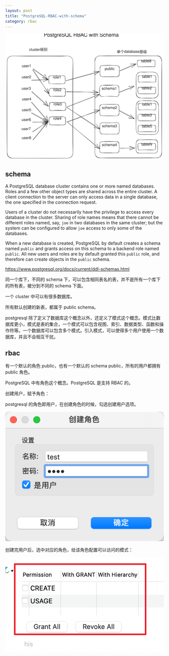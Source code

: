 ```yaml
---
layout: post
title: "PostgreSQL-RBAC-with-schema"
category: rbac
---
```


![postgresql-rbac](/assets/image/rbac/postgresql-rbac.svg)

## schema

A PostgreSQL database cluster contains one or more named databases. Roles and a few other object types are shared across the entire cluster. A client connection to the server can only access data in a single database, the one specified in the connection request.

Users of a cluster do not necessarily have the privilege to access every database in the cluster. Sharing of role names means that there cannot be different roles named, say, `joe` in two databases in the same cluster; but the system can be configured to allow `joe` access to only some of the databases.

When a new database is created, PostgreSQL by default creates a schema named `public` and grants access on this schema to a backend role named `public`. All new users and roles are by default granted this `public` role, and therefore can create objects in the `public` schema.

https://www.postgresql.org/docs/current/ddl-schemas.html

同一个库下，不同的 schema 下，可以包含相同表名的表，并不是所有一个库下的所有表，被分到不同的 schema 下面。

一个 cluster 中可以有很多数据库。

所有默认创建的新表，都属于 public schema。


postgresql 除了定义了数据库这个概念以外，还定义了模式这个概念。模式比数据库更小，模式是表的集合，一个模式可以包含视图、索引、数据类型、函数和操作符等。一个数据库可以包含多个模式。引入模式，可以使得多个用户使用一个数据库，并且不会相互干扰。

## rbac

有一个默认的角色 public，也有一个默认的 schema public，所有的用户都拥有 public 角色。

PostgreSQL 中有角色这个概念。PostgreSQL 是支持 RBAC 的。

创建用户，赋予角色：

postgresql 的角色即用户，在创建角色的时候，勾选创建用户选项。

![](/assets/image/rbac/image-20221206151920304.png)

创建完用户后，选中对应的角色，给该角色配置可以访问的模式：

![](/assets/image/rbac/image-20221206152906976.png)
